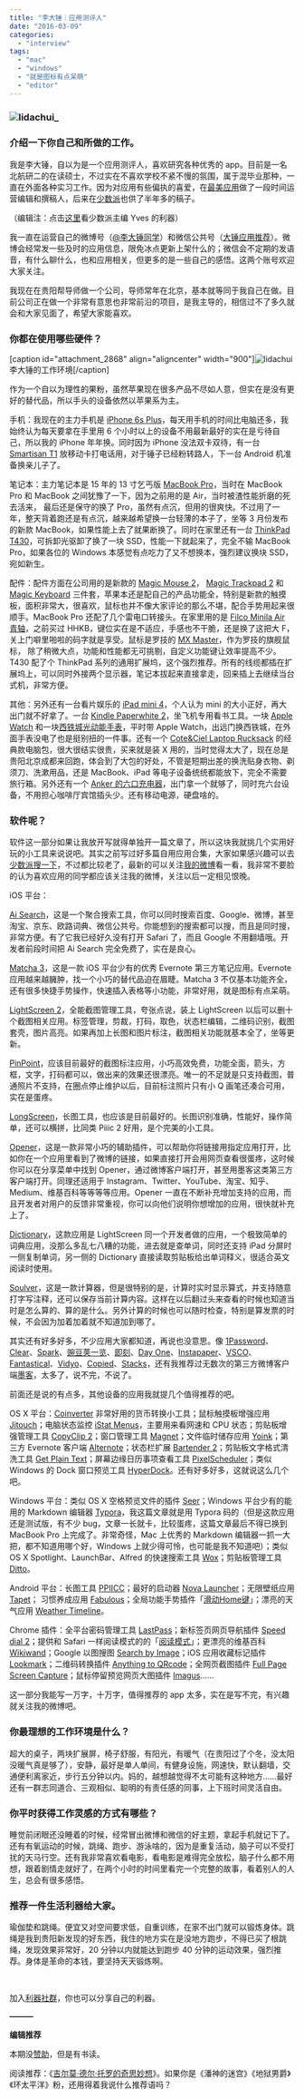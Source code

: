 ```yaml
---
title: "李大锤｜应用测评人"
date: "2016-03-09"
categories: 
  - "interview"
tags: 
  - "mac"
  - "windows"
  - "就是图标有点呆萌"
  - "editor"
---
```


### ![lidachui_](/images/lidachui_.jpg)

### **介绍一下你自己和所做的工作。**

我是李大锤，自以为是一个应用测评人，喜欢研究各种优秀的 app。目前是一名北航研二的在读硕士，不过实在不喜欢学校不紧不慢的氛围，属于混毕业那种，一直在外面各种实习工作。因为对应用有些偏执的喜爱，在[最美应用](https://zuimeia.com/)做了一段时间运营编辑和撰稿人，后来在[少数派](https://matrix.sspai.com/user/650018/posts)也供了半年多的稿子。

（编辑注：点击[这里](https://liqi.io/yves/)看少数派主编 Yves 的利器）

我一直在运营自己的微博号（[@李大锤同学](https://weibo.com/lizexipablo)）和微信公共号（[大锤应用推荐](https://weixin.sogou.com/weixin?type=1&query=%E5%A4%A7%E9%94%A4%E5%BA%94%E7%94%A8%E6%8E%A8%E8%8D%90&ie=utf8&_sug_=n&_sug_type_=)）。微博会经常发一些及时的应用信息，限免冰点更新上架什么的；微信会不定期的发语音，有什么聊什么，也和应用相关，但更多的是一些自己的感悟。这两个账号欢迎大家关注。

我现在在贵阳帮导师做一个公司，导师常年在北京，基本就等同于我自己在做。目前公司正在做一个非常有意思也非常前沿的项目，是我主导的，相信过不了多久就会和大家见面了，希望大家能喜欢。

### **你都在使用哪些硬件？**

\[caption id="attachment\_2868" align="aligncenter" width="900"\]![lidachui](/images/lidachui.jpg) 李大锤的工作环境\[/caption\]

作为一个自以为理性的果粉，虽然苹果现在很多产品不尽如人意，但实在是没有更好的替代品，所以手头的设备依然以苹果系为主。

手机：我现在的主力手机是 [iPhone 6s Plus](https://www.apple.com/cn/iphone-6/)，每天用手机的时间比电脑还多，我始终认为每天要拿在手里用 6 个小时以上的设备不用最新最好的实在是亏待自己，所以我的 iPhone 年年换。同时因为 iPhone 没法双卡双待，有一台 [Smartisan T1](https://item.jd.com/1264715.html) 放移动卡打电话用，对于锤子已经粉转路人，下一台 Android 机准备换亲儿子了。

笔记本：主力笔记本是 15 年的 13 寸乞丐版 [MacBook Pro](https://www.apple.com/cn/macbook-pro/)，当时在 MacBook Pro 和 MacBook 之间犹豫了一下，因为之前用的是 Air，当时被渣性能折磨的死去活来， 最后还是保守的换了 Pro，虽然有点沉，但用的很爽快。不过用了一年，整天背着跑还是有点沉，越来越希望换一台轻薄的本子了，坐等 3 月份发布的新款 MacBook，如果性能上去了就果断换了。同时在家里还有一台 [ThinkPad T430](https://appserver.lenovo.com.cn/Lenovo_Product_Detail.aspx?gdsid=A1900017420)，可拆卸光驱卸了换了一块 SSD，性能一下就起来了，完全不输 MacBook Pro，如果各位的 Windows 本感觉有点吃力了又不想换本，强烈建议换块 SSD，宛如新生。

配件：配件方面在公司用的是新款的 [Magic Mouse 2](https://www.apple.com/cn/shop/product/MLA02CH/A/magic-mouse-2)， [Magic Trackpad 2](https://www.apple.com/cn/shop/product/MJ2R2CH/A/magic-trackpad-2) 和 [Magic Keyboard](https://www.apple.com/cn/shop/product/MLA22CH/A/magic-keyboard) 三件套，苹果本还是配自己的产品功能全，特别是新款的触摸板，面积非常大，很喜欢，鼠标也并不像大家评论的那么不堪，配合手势用起来很顺手。MacBook Pro 还配了几个雷电口转接头。在家里用的是 [Filco Minila Air 青轴](https://www.amazon.cn/%E7%94%B5%E8%84%91-it-%E5%8A%9E%E5%85%AC/dp/B00FGK9BRC)，之前买过 HHKB，键位实在是不适应，手感也不干脆，还是换了这把大 F，关上门噼里啪啦的码字就是享受。鼠标是罗技的 [MX Master](https://www.logitech.com.cn/zh-cn/product/mx-master)，作为罗技的旗舰鼠标， 除了稍微大点，功能和性能都无可挑剔，自定义功能键让效率提高不少。 T430 配了个 ThinkPad 系列的通用扩展坞，这个强烈推荐。所有的线缆都插在扩展坞上，可以同时外接两个显示器，笔记本拔起来直接拿走，回来插上去继续当台式机，非常方便。

其他：另外还有一台看片娱乐的 [iPad mini 4](https://www.apple.com/cn/ipad-mini-4/)，个人认为 mini 的大小正好，再大出门就不好拿了。一台 [Kindle Paperwhite 2](https://www.amazon.cn/dp/B00QJDOLIO)，坐飞机专用看书工具。一块 [Apple Watch](https://www.apple.com/cn/watch/) 和一块[西铁城光动能手表](https://www.citizen.com.cn/product/product.aspx?watchClass=ECODM)，平时带 Apple Watch，出远门换西铁城，在外面手表没电了也是挺别扭的一件事。还有一个 [Cote&Ciel Laptop Rucksack](https://www.coteetciel.com/zh-US/isar-backpack-black-laptop-bag) 的经典款电脑包，很大很结实很贵，买来就是装 X 用的，当时觉得太大了，现在总是贵阳北京成都来回跑，体会到了大包的好处，不管是短期出差的换洗贴身衣物、剃须刀、洗漱用品，还是 MacBook、iPad 等电子设备统统都能放下，完全不需要旅行箱。另外还有一个 [Anker 的六口充电器](https://item.jd.com/1435762.html)，出门拿一个就够了，同时充六台设备，不用担心咖啡厅宾馆插头少。还有移动电源，硬盘啥的。

### 软件呢？

软件这一部分如果让我放开写就得单独开一篇文章了，所以这块我就挑几个实用好玩的小工具来说说吧。其实之前写过好多篇自用应用合集，大家如果感兴趣可以去[少数派搜一下](https://matrix.sspai.com/user/650018/posts)，不过都比较老了，最新的可以关注[我的微博](https://weibo.com/lizexipablo)看一看，我非常不要脸的认为喜欢应用的同学都应该关注我的微博，关注以后一定相见恨晚。

iOS 平台：

[Ai Search](https://www.aisearch.cc/)，这是一个聚合搜索工具，你可以同时搜索百度、Google、微博，甚至淘宝、京东、欧路词典、微信公共号。你能想到的搜索都可以搜，而且是同时搜，非常方便。有了它我已经好久没有打开 Safari 了，而且 Google 不用翻墙哦。开发者前段时间把 Ai Search 完全免费了，实在是良心。

[Matcha 3](https://itunes.apple.com/us/app/matcha-3-notes-journal-word/id1031220415?mt=8)，这是一款 iOS 平台少有的优秀 Evernote 第三方笔记应用。Evernote 应用越来越臃肿，找一个小巧的替代品迫在眉睫。Matcha 3 不仅基本功能齐全，还有很多快捷手势操作，快速插入表格等小功能，非常好用，就是图标有点呆萌。

[LightScreen 2](https://itunes.apple.com/cn/app/lightscreen-2-jie-tu-zheng-li/id961945908?mt=8)，全能截图管理工具，夸张点说，装上 LightScreen 以后可以删十个截图相关应用。标签管理，剪裁，打码，取色，状态栏编辑，二维码识别，截图套壳，图片高亮。如果再加上长图和图片标注，截图相关功能就基本全了，坐等更新。

[PinPoint](https://itunes.apple.com/cn/app/pinpoint-mark-up-screenshots/id669858907?mt=8)，应该目前最好的截图标注应用，小巧高效免费，功能全面，箭头，方框，文字，打码都可以，做出来的效果还很漂亮。唯一的不足就是只支持截图，普通照片不支持，在圈点停止维护以后，目前标注照片只有小 Q 画笔还凑合可用，实在是蛋疼。

[LongScreen](https://itunes.apple.com/cn/app/longscreen/id913571256?mt=8)，长图工具，也应该是目前最好的。长图识别准确，性能好，操作简单，还可以横拼，比同类 Piiic 2 好用，是个完美的小工具。

[Opener](https://www.opener.link/)，这是一款非常小巧的辅助插件，可以帮助你将链接用指定应用打开，比如你在一个应用里看到了微博的链接，如果直接打开会用网页查看很蛋疼，这时候你可以在分享菜单中找到 Opener，通过微博客户端打开，甚至用墨客这类第三方客户端打开。同理还适用于 Instagram、Twitter、YouTube、淘宝、知乎、Medium、维基百科等等等等应用。Opener 一直在不断补充增加支持的应用，而且开发者对用户的反馈非常重视，你可以向他们说明你想增加的应用，很快就补充上了。

[Dictionary](https://itunes.apple.com/us/app/dictionary-simple-yet-delightful/id1061911154?mt=8)，这款应用是 LightScreen 同一个开发者做的应用，一个极致简单的词典应用，没那么多乱七八糟的功能，进去就是查单词，同时还支持 iPad 分屏时一侧复制单词，另一侧的 Dictionary 直接读取剪贴板给出单词释义，很适合英文阅读时使用。

[Soulver](https://www.acqualia.com/soulver/)，这是一款计算器，但是很特别的是，计算时实时显示算式，并支持随意打字写注释，还可以保存当前计算内容。这样在以后翻过头来查看的时候也知道当时是怎么算的、算的是什么。另外计算的时候也可以随时检查，特别是算发票的时候，不会因为加着加着就不知道加到哪了。

其实还有好多好多，不少应用大家都知道，再说也没意思。像 [1Password](https://agilebits.com/onepassword)、[Clear](https://itunes.apple.com/us/app/clear-tasks-reminders-to-do/id493136154?mt=8)、[Spark](https://itunes.apple.com/us/app/spark-like-your-email-again/id997102246?mt=8)、[豌豆荚一览](https://www.wandoujia.com/yilan)、[即刻](https://www.ruguoapp.com/)、[Day One](https://dayoneapp.com/)、[Instapaper](https://www.instapaper.com/)、[VSCO](https://vsco.co/)、[Fantastical](https://flexibits.com/fantastical)、[Vidyo](https://sspai.com/32565)、[Copied](https://itunes.apple.com/cn/app/copied-copy-paste-everywhere/id1026349850?mt=12)、[Stacks](https://itunes.apple.com/us/app/stacks-2-new-age-currency/id719162125?mt=8)，还有我推荐过无数次的第三方微博客户端[墨客](https://www.moke.com/)，太多了，说不完，不说了。

前面还是说的有点多，其他设备的应用我就提几个值得推荐的吧。

OS X 平台：[Coinverter](https://itunes.apple.com/cn/app/coinverter-currency-converter/id926121450?mt=12) 非常好用的货币转换小工具；鼠标触摸板增强应用 [Jitouch](https://www.jitouch.com/)；电脑状态监控 [iStat Menus](https://bjango.com/mac/istatmenus/)，主要用来看网速和 CPU 状态；剪贴板增强管理工具 [CopyClip 2](https://fiplab.com/apps/copyclip-for-mac)；窗口管理工具 [Magnet](https://magnet.crowdcafe.com/)；文件临时储存应用 [Yoink](https://eternalstorms.at/yoink/Yoink_-_Draggings_a_drag_no_more/Yoink_-_Simplify_drag_and_drop_on_your_Mac.html)；第三方 Evernote 客户端 [Alternote](https://alternoteapp.com/)；状态栏扩展 [Bartender 2](https://www.macbartender.com/)；剪贴板文字格式清洗工具 [Get Plain Text](https://zipzapmac.com/getplaintext)；屏幕边缘日历事项查看工具 [PixelScheduler](https://pixelscheduler.art-mixture.com/)；类似 Windows 的 Dock 窗口预览工具 [HyperDock](https://bahoom.com/hyperdock/)。还有好多好多，这就说这么几个吧。

Windows 平台：类似 OS X 空格预览文件的插件 [Seer](https://sourceforge.net/projects/ccseer/)；Windows 平台少有的能用的 Markdown 编辑器 [Typora](https://www.typora.io/)，我这篇文章就是用 Typora 码的（但是这款应用还是测试版，有不少 bug，文章一长就卡，比较蛋疼，这篇文章最后不得已换到 MacBook Pro 上完成了。非常奇怪，Mac 上优秀的 Markdown 编辑器一抓一大把，都不知道用哪个好，Windows 上就少得可怜，也可能是我不知道吧）；类似 OS X Spotlight、LaunchBar、Alfred 的快速搜索工具 [Wox](https://www.getwox.com/)；剪贴板管理工具 [Ditto](https://ditto-cp.sourceforge.net/)。

Android 平台：长图工具 [PPIICC](https://www.ifanr.com/app/539563)；最好的启动器 [Nova Launcher](https://novalauncher.com/)；无限壁纸应用 [Tapet](https://play.google.com/store/apps/details?id=com.sharpregion.tapet&hl=zh)； 习惯养成应用 [Fabulous](https://play.google.com/store/apps/details?id=co.thefabulous.app&hl=zh)；全局功能手势插件「[滑动Home键](https://play.google.com/store/apps/details?id=com.matthewma.swipehomebuttonfree&hl=zh_CN)」；漂亮的天气应用 [Weather Timeline](https://play.google.com/store/apps/details?id=com.samruston.weather&hl=zh_CN)。

Chrome 插件：全平台密码管理工具 [LastPass](https://lastpass.com/zh-hans/)；新标签页网页导航插件 [Speed dial 2](https://chrome.google.com/webstore/detail/speed-dial-2/jpfpebmajhhopeonhlcgidhclcccjcik?hl=zh-CN)；提供和 Safari 一样阅读模式的的「[阅读模式](https://chrome.google.com/webstore/detail/reader-view/iibolhpkjjmoepndefdmdlmbpfhlgjpl?hl=zh-CN)」；更漂亮的维基百科 [Wikiwand](https://www.wikiwand.com/)；Google 以图搜图 [Search by Image](https://chrome.google.com/webstore/detail/search-by-image-by-google/dajedkncpodkggklbegccjpmnglmnflm)；iOS 应用收藏标记插件 [Lookmark](https://chrome.google.com/webstore/detail/lookmark/oafagjdanmmmmndmikaehdpamligdaeo)；二维码转换插件 [Anything to QRcode](https://chrome.google.com/webstore/detail/anything-to-qrcode/calkaljlpglgogjfcidhlmmlgjnpmnmf)；全网页截图插件 [Full Page Screen Capture](https://chrome.google.com/webstore/detail/full-page-screen-capture/fdpohaocaechififmbbbbbknoalclacl)；鼠标停留预览网页大图插件 [Imagus](https://chrome.google.com/webstore/detail/imagus/immpkjjlgappgfkkfieppnmlhakdmaab)……

这一部分我能写一万字，十万字，值得推荐的 app 太多，实在是写不完，有兴趣就关注我的微博吧。

### 你最理想的工作环境是什么？

超大的桌子，两块扩展屏，椅子舒服，有阳光，有暖气（在贵阳过了个冬，没太阳没暖气真是够了），安静，最好是单人单间，有健身设施，网速快，默认翻墙，交通便利离家近，步行五分钟以内。妈的，越想越觉得不太可能有这种地方……最好还有一群志同道合、三观相似、聪明的有责任感的同事，上下班时间灵活自由。

### 你平时获得工作灵感的方式有哪些？

睡觉前闭眼还没睡着的时候，经常冒出微博和微信的好主题，拿起手机就记下了。还有有氧运动的时候，跳绳、跑步、游泳啥的，因为是重复活动，脑子可以不受打扰的天马行空。还有我非常喜欢看电影，看电影是难得完全放松，脑子什么都不用想，跟着剧情走就好了，在两个小时的时间里看完一个完整的故事，看着别人的人生，总会有很多感悟。

### 推荐一件生活利器给大家。

瑜伽垫和跳绳。便宜又对空间要求低，自重训练，在家不出门就可以锻炼身体。跳绳是我到贵阳新发现的好东西，我住的地方实在是没地方跑步，不得已买了根跳绳，发现效果非常好，20 分钟以内就能达到跑步 40 分钟的运动效果，强烈推荐。身体是革命的本钱，要坚持天天锻炼啊。

 

加入[利器社群](https://liqi.io/community/)，你也可以分享自己的利器。

**———**

**编辑推荐**

本期没[赞助](https://liqi.io/sponsorship/)，但是有书读。

阅读推荐：《[吉尔莫·德尔·托罗的奇思妙想](https://book.douban.com/subject/26307399/)》。如果你是《潘神的迷宫》《地狱男爵》《环太平洋》粉，还用得着我说什么推荐语吗？
